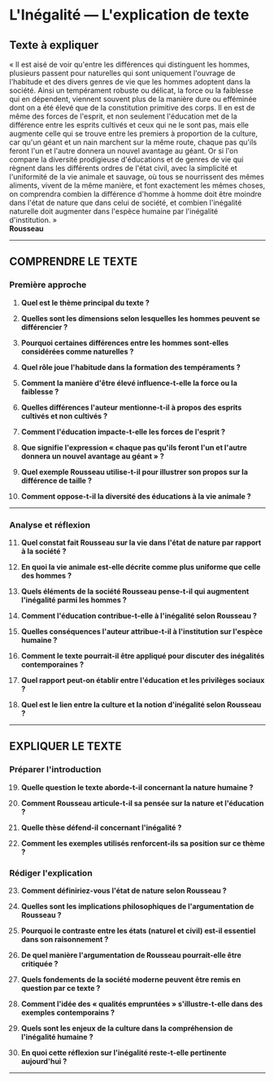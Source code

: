 # L'Inégalité — L'explication de texte

## Texte à expliquer
« Il est aisé de voir qu'entre les différences qui distinguent les hommes, plusieurs passent pour naturelles qui sont uniquement l'ouvrage de l'habitude et des divers genres de vie que les hommes adoptent dans la société. Ainsi un tempérament robuste ou délicat, la force ou la faiblesse qui en dépendent, viennent souvent plus de la manière dure ou efféminée dont on a été élevé que de la constitution primitive des corps. Il en est de même des forces de l'esprit, et non seulement l'éducation met de la différence entre les esprits cultivés et ceux qui ne le sont pas, mais elle augmente celle qui se trouve entre les premiers à proportion de la culture, car qu'un géant et un nain marchent sur la même route, chaque pas qu'ils feront l'un et l'autre donnera un nouvel avantage au géant. Or si l'on compare la diversité prodigieuse d'éducations et de genres de vie qui règnent dans les différents ordres de l'état civil, avec la simplicité et l'uniformité de la vie animale et sauvage, où tous se nourrissent des mêmes aliments, vivent de la même manière, et font exactement les mêmes choses, on comprendra combien la différence d'homme à homme doit être moindre dans l'état de nature que dans celui de société, et combien l'inégalité naturelle doit augmenter dans l'espèce humaine par l'inégalité d'institution. »  
**Rousseau**

---

## COMPRENDRE LE TEXTE

### Première approche

1. **Quel est le thème principal du texte ?**

2. **Quelles sont les dimensions selon lesquelles les hommes peuvent se différencier ?**

3. **Pourquoi certaines différences entre les hommes sont-elles considérées comme naturelles ?**

4. **Quel rôle joue l'habitude dans la formation des tempéraments ?**

5. **Comment la manière d'être élevé influence-t-elle la force ou la faiblesse ?**

6. **Quelles différences l'auteur mentionne-t-il à propos des esprits cultivés et non cultivés ?**

7. **Comment l'éducation impacte-t-elle les forces de l'esprit ?**

8. **Que signifie l'expression « chaque pas qu'ils feront l'un et l'autre donnera un nouvel avantage au géant » ?**

9. **Quel exemple Rousseau utilise-t-il pour illustrer son propos sur la différence de taille ?**

10. **Comment oppose-t-il la diversité des éducations à la vie animale ?**

---

### Analyse et réflexion

11. **Quel constat fait Rousseau sur la vie dans l'état de nature par rapport à la société ?**

12. **En quoi la vie animale est-elle décrite comme plus uniforme que celle des hommes ?**

13. **Quels éléments de la société Rousseau pense-t-il qui augmentent l'inégalité parmi les hommes ?**

14. **Comment l'éducation contribue-t-elle à l'inégalité selon Rousseau ?**

15. **Quelles conséquences l'auteur attribue-t-il à l'institution sur l'espèce humaine ?**

16. **Comment le texte pourrait-il être appliqué pour discuter des inégalités contemporaines ?**

17. **Quel rapport peut-on établir entre l'éducation et les privilèges sociaux ?**

18. **Quel est le lien entre la culture et la notion d'inégalité selon Rousseau ?**

---

## EXPLIQUER LE TEXTE

### Préparer l'introduction

19. **Quelle question le texte aborde-t-il concernant la nature humaine ?**

20. **Comment Rousseau articule-t-il sa pensée sur la nature et l'éducation ?**

21. **Quelle thèse défend-il concernant l'inégalité ?**

22. **Comment les exemples utilisés renforcent-ils sa position sur ce thème ?**

### Rédiger l'explication

23. **Comment définiriez-vous l'état de nature selon Rousseau ?**

24. **Quelles sont les implications philosophiques de l'argumentation de Rousseau ?**

25. **Pourquoi le contraste entre les états (naturel et civil) est-il essentiel dans son raisonnement ?**

26. **De quel manière l'argumentation de Rousseau pourrait-elle être critiquée ?**

27. **Quels fondements de la société moderne peuvent être remis en question par ce texte ?**

28. **Comment l'idée des « qualités empruntées » s'illustre-t-elle dans des exemples contemporains ?**

29. **Quels sont les enjeux de la culture dans la compréhension de l'inégalité humaine ?**

30. **En quoi cette réflexion sur l'inégalité reste-t-elle pertinente aujourd'hui ?** 

--- 